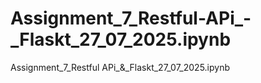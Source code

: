 # Assignment_7_Restful-APi_-_Flaskt_27_07_2025.ipynb
Assignment_7_Restful APi_&amp;_Flaskt_27_07_2025.ipynb

